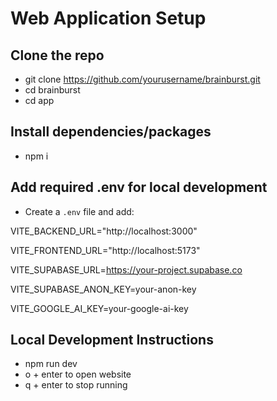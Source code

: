 # Web Application Setup

## Clone the repo
- git clone https://github.com/yourusername/brainburst.git
- cd brainburst
- cd app

## Install dependencies/packages
- npm i

## Add required .env for local development
- Create a `.env` file and add:

VITE_BACKEND_URL="http://localhost:3000"

VITE_FRONTEND_URL="http://localhost:5173"

VITE_SUPABASE_URL=https://your-project.supabase.co

VITE_SUPABASE_ANON_KEY=your-anon-key

VITE_GOOGLE_AI_KEY=your-google-ai-key

## Local Development Instructions
- npm run dev
- o + enter to open website
- q + enter to stop running
